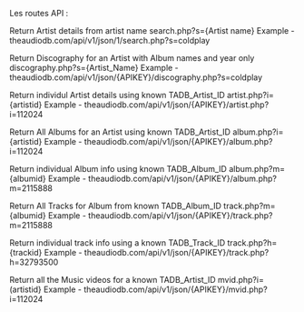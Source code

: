 Les routes API :

Return Artist details from artist name
search.php?s={Artist name}
Example - theaudiodb.com/api/v1/json/1/search.php?s=coldplay

Return Discography for an Artist with Album names and year only
discography.php?s={Artist_Name}
Example - theaudiodb.com/api/v1/json/{APIKEY}/discography.php?s=coldplay

Return individul Artist details using known TADB_Artist_ID
artist.php?i={artistid}
Example - theaudiodb.com/api/v1/json/{APIKEY}/artist.php?i=112024

Return All Albums for an Artist using known TADB_Artist_ID
album.php?i={artistid}
Example - theaudiodb.com/api/v1/json/{APIKEY}/album.php?i=112024

Return individual Album info using known TADB_Album_ID
album.php?m={albumid}
Example - theaudiodb.com/api/v1/json/{APIKEY}/album.php?m=2115888

Return All Tracks for Album from known TADB_Album_ID
track.php?m={albumid}
Example - theaudiodb.com/api/v1/json/{APIKEY}/track.php?m=2115888

Return individual track info using a known TADB_Track_ID
track.php?h={trackid}
Example - theaudiodb.com/api/v1/json/{APIKEY}/track.php?h=32793500

Return all the Music videos for a known TADB_Artist_ID
mvid.php?i=(artistid}
Example - theaudiodb.com/api/v1/json/{APIKEY}/mvid.php?i=112024
